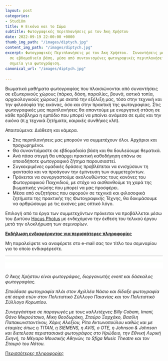 ```yaml
---
layout: post
categories:
- StudiUm
title: Η Εικόνα και το Σώμα
subtitle: Φωτογραφικές περιπλανήσεις με τον Άκη Χρήστου
date: 2022-09-19 22:00:00 +0000
thumb_img_path: "/images/diptych.jpg"
content_img_path: "/images/diptych.jpg"
excerpt: Φωτογραφικές Περιπλανήσεις με τον Άκη Χρήστου.  Συναντήσεις με την φωτογραφία
  σε εβδομαδιαία βάση, μέσα από συντονισμένες φωτογραφικές περιπλανήσεις σε επιλεγμένα
  σημεία για φωτογράφιση.
canonical_url: "/images/diptych.jpg"

---
```

Βιωματικά μαθήματα φωτογραφίας που πλαισιώνονται από συναντήσεις σε εξωτερικούς χώρους (πάρκα, δάση, παραλίες, βουνά, αστικά τοπία, αρχαιολογικούς χώρους) με σκοπό την εξέλιξη μας, τόσο στην τεχνική και την φιλοσοφία της εικόνας, όσο και στην πρακτική της φωτογραφίας. Στις φωτογραφικές μας περιπλανήσεις θα απαντούμε με ενεργητική στάση σε κάθε πρόβλημα η εμπόδιο που μπορεί να μπαίνει ανάμεσα σε εμάς και την εικόνα (π.χ τεχνικά ζητήματα, καιρικές συνθήκες κλπ).

Απαιτούμενα: Διάθεση και κάμερα.

* Στις περιπλανήσεις μας μπορούν να συμμετέχουν όλοι. Αρχάριοι και προχωρημένοι.
* Θα συναντιόμαστε σε εβδομαδιαία βάση και θα δουλεύουμε θεματικά.
* Ανά πάσα στιγμή θα υπάρχει πρακτική καθοδήγηση επάνω σε οποιοδήποτε φωτογραφικό ζήτημα παρουσιαστεί.
* Συγκεκριμένες ομαδικές δράσεις προβλέπεται να ενισχύσουν τη φαντασία και να προάγουν την έμπνευση των συμμετεχόντων.
* Πρόκειται να συνεργαστούμε ακολουθώντας τους κανόνες του Φωτογραφικού Παιχνιδιού, με στόχο να αισθανθούμε τη χαρά της βιωματικής γνώσης που μπορεί να μας προσφέρει.
* Μέσα από συζητήσεις που αφορούν σε τεχνικά και φιλοσοφικά ζητήματα της πρακτικής της Φωτογραφικής Τέχνης, θα δοκιμάσουμε να αρθρώσουμε με τις εικόνες μας οπτικό λόγο.

Επιλογή από τα έργα των συμμετεχόντων πρόκειται να προβάλλεται μέσω του Δικτύου <a href="https://hocusphotus.com/blog" target="blank"> Hocus Photus</a> με ενδεχόμενο την έκθεση του τελικού έργου μετά την ολοκλήρωση των σεμιναρίων.

<a href="https://hocusphotus.com/contact/" target="blank">**Εκδήλωση ενδιαφέροντος για περισσότερες πληροφορίες**</a>

Μη παραλείψετε να αναφέρετε στο e-mail σας τον τίτλο του σεμιναρίου για το οποίο ενδιαφέρεστε.

![](/images/bwok-2.jpg)

_Ο Άκης Χρήστου είναι φωτογράφος, διοργανωτής event και δάσκαλος φωτογραφίας._

_Σπούδασε φωτογραφία πλάι στον Αχιλλέα Νάσιο και δίδαξε φωτογραφία επί σειρά ετών στον Πολιτιστικό Σύλλογο Παιανίας και τον Πολιτιστικό Σύλλογο Κορωπίου._

_Συνεργάστηκε σε παραγωγές με τους καλλιτέχνες Billy Cobam, Imani, Θάνο Μικρούτσικο, Μικη Θεoδωράκη, Σταύρο Ξαρχάκο, Βασίλη Παπακωνσταντίνου, Χάρις Αλεξίου, Ρίτα Αντωνοπούλου καθώς και με εταιρίες όπως η ΤΙΤΑΝ, η SIEMENS, η AVIS, ο OTE, η Johnson & Johnson και διετελεσε περιστασιακά φωτογράφος στο Ηρώδειο, την Εθνική Λυρική Σκηνή, το Μέγαρο Μουσικής Αθηνών, το Sfiga Music Theatre και τον Σταυρό του Νότου._

<a href="https://www.facebook.com/Akis-Christou-Fotografia-1105217039535968" target="blank"> Περισσότερες πληροφορίες</a>